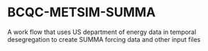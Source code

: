 # BCQC-METSIM-SUMMA
A work flow that uses US department of energy data in temporal desegregation to create SUMMA forcing data and other input files
